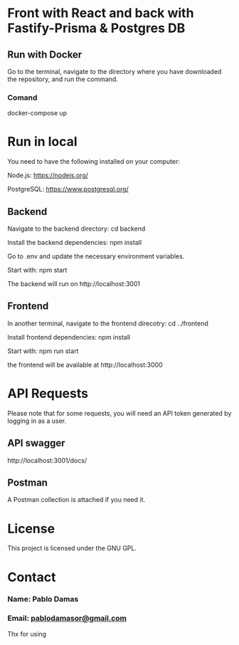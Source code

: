 ﻿# Front with React and back with Fastify-Prisma & Postgres DB

## Run with Docker
Go to the terminal, navigate to the directory where you have downloaded the repository, and run the command.

### Comand
docker-compose up

# Run in local

You need to have the following installed on your computer:

Node.js:
https://nodejs.org/

PostgreSQL:
https://www.postgresql.org/

## Backend
Navigate to the backend directory:
cd backend

Install the backend dependencies:
npm install

Go to .env and update the necessary environment variables.

Start  with:
npm start

The backend will run on http://localhost:3001

## Frontend
In another terminal, navigate to the frontend direcotry:
cd ../frontend

Install frontend dependencies:
npm install

Start with:
npm run start

the frontend will be available at http://localhost:3000

# API Requests
Please note that for some requests, you will need an API token generated by logging in as a user.

## API swagger
http://localhost:3001/docs/

## Postman
A Postman collection is attached if you need it.

# License
This project is licensed under the GNU GPL.

# Contact
### Name: Pablo Damas
### Email: pablodamasor@gmail.com


Thx for using

